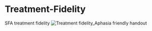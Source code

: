 # Treatment-Fidelity
SFA treatment fidelity
![Treatment fidelity_Aphasia friendly handout](https://github.com/user-attachments/assets/182e5f39-4aa1-4c8c-a88d-9b73074a21ba)
